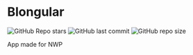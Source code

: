 # Blongular

![GitHub Repo stars](https://img.shields.io/github/stars/momcilovicluka/blongular?style=for-the-badge&color=ff0050) 
![GitHub last commit](https://img.shields.io/github/last-commit/momcilovicluka/blongular?style=for-the-badge&color=ff0050) 
![GitHub repo size](https://img.shields.io/github/repo-size/momcilovicluka/blongular?style=for-the-badge&color=ff0050)

App made for NWP

